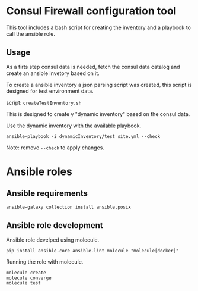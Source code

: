 # Consul Firewall configuration tool

This tool includes a bash script for creating the inventory and a playbook to call the ansible role.

## Usage

As a firts step consul data is needed, fetch the consul data catalog and create an ansible invetory based on it.

To create a ansible inventory a json parsing script was created, this script is designed for test environment data.

script: `createTestInventory.sh`

This is designed to create y "dynamic inventory" based on the consul data.

Use the dynamic inventory with the available playbook.

```
ansible-playbook -i dynamicInventory/test site.yml --check
```
Note: remove `--check` to apply changes.

# Ansible roles

## Ansible requirements
```
ansible-galaxy collection install ansible.posix
```

## Ansible role development

Ansible role develped using molecule.
```
pip install ansible-core ansible-lint molecule "molecule[docker]"
```

Running the role with molecule.
```
molecule create
molecule converge
molecule test
```

